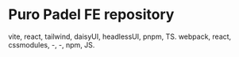 # Puro Padel FE repository

vite, react, tailwind, daisyUI, headlessUI, pnpm, TS.
webpack, react, cssmodules, -, -, npm, JS.
